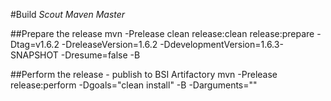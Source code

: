 #Build *Scout Maven Master*

##Prepare the release
  mvn -Prelease clean release:clean release:prepare -Dtag=v1.6.2 -DreleaseVersion=1.6.2 -DdevelopmentVersion=1.6.3-SNAPSHOT -Dresume=false -B

##Perform the release - publish to BSI Artifactory
  mvn -Prelease release:perform -Dgoals="clean install" -B -Darguments=""
